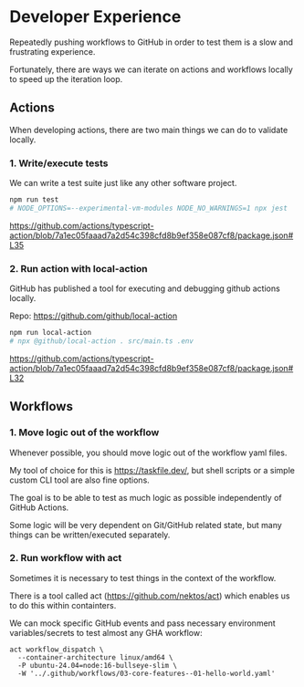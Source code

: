 # Developer Experience

Repeatedly pushing workflows to GitHub in order to test them is a slow and frustrating experience.

Fortunately, there are ways we can iterate on actions and workflows locally to speed up the iteration loop.

## Actions

When developing actions, there are two main things we can do to validate locally.

### 1. Write/execute tests

We can write a test suite just like any other software project.

```bash
npm run test
# NODE_OPTIONS=--experimental-vm-modules NODE_NO_WARNINGS=1 npx jest
```
https://github.com/actions/typescript-action/blob/7a1ec05faaad7a2d54c398cfd8b9ef358e087cf8/package.json#L35


### 2. Run action with local-action

GitHub has published a tool for executing and debugging github actions locally. 

Repo: https://github.com/github/local-action

```bash
npm run local-action
# npx @github/local-action . src/main.ts .env
```
https://github.com/actions/typescript-action/blob/7a1ec05faaad7a2d54c398cfd8b9ef358e087cf8/package.json#L32

## Workflows

### 1. Move logic out of the workflow

Whenever possible, you should move logic out of the workflow yaml files.

My tool of choice for this is https://taskfile.dev/, but shell scripts or a simple custom CLI tool are also fine options.

The goal is to be able to test as much logic as possible independently of GitHub Actions.

Some logic will be very dependent on Git/GitHub related state, but many things can be written/executed separately.

### 2. Run workflow with act

Sometimes it is necessary to test things in the context of the workflow. 

There is a tool called act (https://github.com/nektos/act) which enables us to do this within containters.

We can mock specific GitHub events and pass necessary environment variables/secrets to test almost any GHA workflow:

```
act workflow_dispatch \
  --container-architecture linux/amd64 \
  -P ubuntu-24.04=node:16-bullseye-slim \
  -W '../.github/workflows/03-core-features--01-hello-world.yaml'
```

